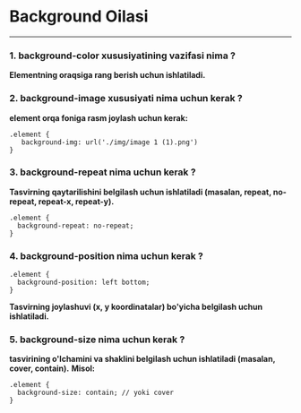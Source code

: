 # Background Oilasi

---

### 1. background-color xususiyatining vazifasi nima ?

**Elementning oraqsiga rang berish uchun ishlatiladi.**

### 2. background-image xususiyati nima uchun kerak ?

**element orqa foniga rasm joylash uchun kerak:**

```
.element {
   background-img: url('./img/image 1 (1).png')
}

```

### 3. background-repeat nima uchun kerak ?

**Tasvirning qaytarilishini belgilash uchun ishlatiladi (masalan, repeat, no-repeat, repeat-x, repeat-y).**

```
.element {
  background-repeat: no-repeat;
}

```

### 4. background-position nima uchun kerak ?

```
.element {
  background-position: left bottom;
}

```

**Tasvirning joylashuvi (x, y koordinatalar) bo'yicha belgilash uchun ishlatiladi.**

### 5. background-size nima uchun kerak ?

**tasvirining o'lchamini va shaklini belgilash uchun ishlatiladi (masalan, cover, contain).**
**Misol:**

```
.element {
  background-size: contain; // yoki cover
}

```
